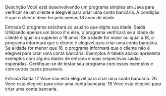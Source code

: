 Descrição
Você está desenvolvendo um programa simples em Java para verificar se um cliente é elegível para criar uma conta bancária. A condição é que o cliente deve ter pelo menos 18 anos de idade.

Entrada
O programa solicitará ao usuário que digite sua idade.
Saída
Utilizando apenas um bloco if e else, o programa verificará se a idade do cliente é igual ou superior a 18 anos.
Se a idade for maior ou igual a 18, o programa informará que o cliente é elegível para criar uma conta bancária.
Se a idade for menor que 18, o programa informará que o cliente não é elegível para criar uma conta bancária.
Exemplos
A tabela abaixo apresenta exemplos com alguns dados de entrada e suas respectivas saídas esperadas. Certifique-se de testar seu programa com esses exemplos e com outros casos possíveis.

Entrada	Saída
17	Voce nao esta elegivel para criar uma conta bancaria.
26	Voce esta elegivel para criar uma conta bancaria.
18	Voce esta elegivel para criar uma conta bancaria.